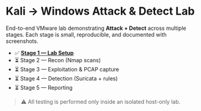 # Kali → Windows Attack & Detect Lab

End-to-end VMware lab demonstrating **Attack + Detect** across multiple stages. Each stage is small, reproducible, and documented with screenshots.

- ✅ **[Stage 1 — Lab Setup](README-Stage1.md)**  
- ⏳ Stage 2 — Recon (Nmap scans)  
- ⏳ Stage 3 — Exploitation & PCAP capture  
- ⏳ Stage 4 — Detection (Suricata + rules)  
- ⏳ Stage 5 — Reporting

> ⚠️ All testing is performed only inside an isolated host-only lab.
